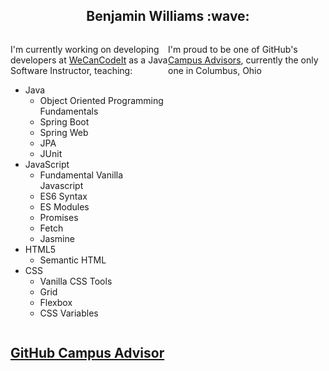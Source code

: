 <h2 align="center">Benjamin Williams :wave:</h2>
<div style="display:grid; grid-template-columns: 1fr 1fr;"><div>
<p>I'm currently working on developing developers at <a href="https://wecancodeit.org/" rel="nofollow">WeCanCodeIt</a> as a Java Software Instructor, teaching:</p>
<ul>
<li>Java
<ul>
<li>Object Oriented Programming Fundamentals</li>
<li>Spring Boot</li>
<li>Spring Web</li>
<li>JPA</li>
<li>JUnit</li>
</ul>
</li>
<li>JavaScript
<ul>
<li>Fundamental Vanilla Javascript</li>
<li>ES6 Syntax</li>
<li>ES Modules</li>
<li>Promises</li>
<li>Fetch</li>
<li>Jasmine</li>
</ul>
</li>
<li>HTML5
<ul>
<li>Semantic HTML</li>
</ul>
</li>
<li>CSS
<ul>
<li>Vanilla CSS Tools</li>
<li>Grid</li>
<li>Flexbox</li>
<li>CSS Variables</li>
</ul>
</li>
</ul>
</div>
<div>
<p>I'm proud to be one of GitHub's <a href="https://education.github.com/teachers/advisors">Campus Advisors</a>, currently the only one in Columbus, Ohio</p></div></div>
                                     
## [GitHub Campus Advisor](https://education.github.com/teachers/advisors)


